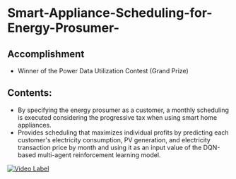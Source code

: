 # Smart-Appliance-Scheduling-for-Energy-Prosumer-

## Accomplishment
- Winner of the Power Data Utilization Contest (Grand Prize)

## Contents:
 - By specifying the energy prosumer as a customer, a monthly scheduling is executed considering the progressive tax when using smart home appliances.
 - Provides scheduling that maximizes individual profits by predicting each customer's electricity consumption, PV generation, and electricity transaction price by month and using it as an input value of the DQN-based multi-agent reinforcement learning model.

[![Video Label](https://img.youtube.com/vi/1hrko0aMiww/0.jpg)](https://youtu.be/1hrko0aMiww?)
